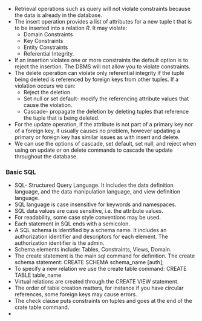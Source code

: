 - Retrieval operations such as query will not violate constraints because the data is already in the database. 
- The insert operation provides a list of attributes for a new tuple t that is to be inserted into a relation $R$. It may violate: 
	- Domain Constraints
	- Key Constraints
	- Entity Constraints
	- Referential Integrity. 
- If an insertion violates one or more constraints the default option is to reject the insertion. The DBMS will not allow you to violate constraints. 
- The delete operation can violate only referential integrity if the tuple being deleted is referenced by foreign keys from other tuples. If a violation occurs we can:
	- Reject the deletion. 
	- Set null or set default- modify the referencing attribute values that cause the violation. 
	- Cascade- propagate the deletion by deleting tuples that reference the tuple that is being deleted. 
- For the update operation, if the attribute is not part of a primary key nor of a foreign key, it usually causes no problem, however updating a primary or foreign key has similar issues as with insert and delete. 
- We can use the options of cascade, set default, set null, and reject when using on update or on delete commands to cascade the update throughout the database. 
### Basic SQL
- SQL- Structured Query Language. It includes the data definition language, and the data manipulation language, and view definition language. 
- SQL language is case insensitive for keywords and namespaces. 
- SQL data values are case sensitive, i.e. the attribute values. 
- For readability, some case style conventions may be used.
- Each statement in SQL ends with a semicolon. 
- A SQL schema is identified by a schema name. It includes an authorization identifier and descriptors for each element. The authorization identifier is the admin. 
- Schema elements include: Tables, Constraints, Views, Domain. 
- The create statement is the main sql command for definition. The create schema statement: CREATE SCHEMA schema_name [auth];
- To specify a new relation we use the create table command: CREATE TABLE table_name
- Virtual relations are created through the CREATE VIEW statement. 
- The order of table creation matters, for instance if you have circular references, some foreign keys may cause errors. 
- The check clause puts constraints on tuples and goes at the end of the crate table command.  
- 